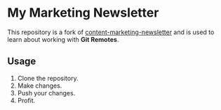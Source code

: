 # My Marketing Newsletter

This repository is a fork of [content-marketing-newsletter](https://github.com/icemaltacode/content-marketing-newsletter) and is used to learn about working with **Git Remotes**.

## Usage
1. Clone the repository.
2. Make changes.
3. Push your changes.
4. Profit.

